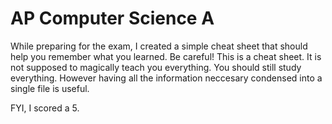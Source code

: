 # AP Computer Science A

While preparing for the exam, I created a simple cheat sheet that should help you remember what you learned.
Be careful! This is a cheat sheet. It is not supposed to magically teach you everything. You should still study everything.
However having all the information neccesary condensed into a single file is useful.

FYI, I scored a 5.
